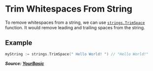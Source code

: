 # Trim Whitespaces From String

To remove whitespaces from a string, we can use [`strings.TrimSpace`](https://pkg.go.dev/strings#TrimSpace) function. It would remove leading and trailing spaces from the string.

## Example

```go
myString := strings.TrimSpace(" Hello World! ") // "Hello World!"
```

**_Source: [YourBasic](https://yourbasic.org/golang/trim-whitespace-from-string/)_**
